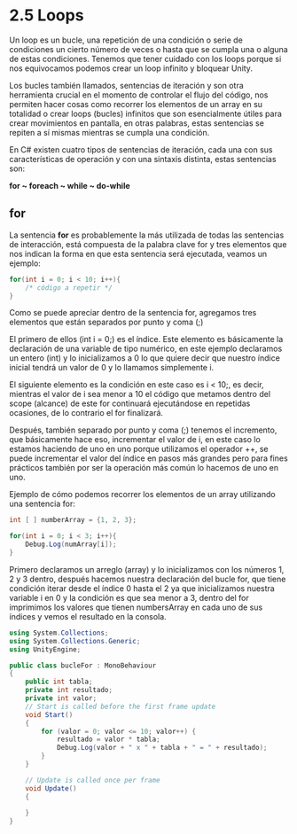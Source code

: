 # 2.5 Loops

Un loop es un bucle, una repetición de una condición o serie de condiciones un cierto número de veces o hasta que se cumpla una o alguna de estas condiciones. Tenemos que tener cuidado con los loops porque si nos equivocamos podemos crear un loop infinito y bloquear Unity.

Los bucles también llamados, sentencias de iteración y son otra herramienta crucial en el momento de controlar el flujo del código, nos permiten hacer cosas como recorrer los elementos de un array en su totalidad o crear loops (bucles) infinitos que son esencialmente útiles para crear movimientos en pantalla, en otras palabras, estas sentencias se repiten a sí mismas mientras se cumpla una condición.

En C# existen cuatro tipos de sentencias de iteración, cada una con sus características de operación y con una sintaxis distinta, estas sentencias son:

**for ~ foreach ~ while ~ do-while**

## for
La sentencia **for** es probablemente la más utilizada de todas las sentencias de interacción, está compuesta de la palabra clave for y tres elementos que nos indican la forma en que esta sentencia será ejecutada, veamos un ejemplo:

````C#
for(int i = 0; i < 10; i++){
	/* código a repetir */
}
````

Como se puede apreciar dentro de la sentencia for, agregamos tres elementos que están separados por punto y coma (;)

El primero de ellos (int i = 0;) es el índice. Este elemento es básicamente la declaración de una variable de tipo numérico, en este ejemplo declaramos un entero (int) y lo inicializamos a 0 lo que quiere decir que nuestro índice inicial tendrá un valor de 0 y lo llamamos simplemente i.

El siguiente elemento es la condición en este caso es i < 10;, es decir, mientras el valor de i sea menor a 10 el código que metamos dentro del scope (alcance) de este for continuará ejecutándose en repetidas ocasiones, de lo contrario el for finalizará.

Después, también separado por punto y coma (;) tenemos el incremento, que básicamente hace eso, incrementar el valor de i, en este caso lo estamos haciendo de uno en uno porque utilizamos el operador ++, se puede incrementar el valor del índice en pasos más grandes pero para fines prácticos también por ser la operación más común lo hacemos de uno en uno.

Ejemplo de cómo podemos recorrer los elementos de un array utilizando una sentencia for:

````C#
int [ ] numberArray = {1, 2, 3};

for(int i = 0; i < 3; i++){
	Debug.Log(numArray[i]);
} 
````

Primero declaramos un arreglo (array) y lo inicializamos con los números 1, 2 y 3 dentro, después hacemos nuestra declaración del bucle for, que tiene condición iterar desde el índice 0 hasta el 2 ya que inicializamos nuestra variable i en 0 y la condición es que sea menor a 3, dentro del for imprimimos los valores que tienen numbersArray en cada uno de sus índices y vemos el resultado en la consola.

````C#
using System.Collections;
using System.Collections.Generic;
using UnityEngine;

public class bucleFor : MonoBehaviour
{
    public int tabla;
    private int resultado;
    private int valor;
    // Start is called before the first frame update
    void Start()
    {
        for (valor = 0; valor <= 10; valor++) {
            resultado = valor * tabla;
            Debug.Log(valor + " x " + tabla + " = " + resultado);
        }
    }

    // Update is called once per frame
    void Update()
    {
        
    }
}
````

